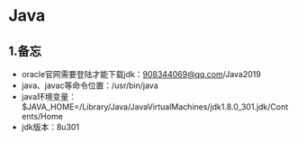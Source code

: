 # Java

## 1.备忘

- oracle官网需要登陆才能下载jdk：908344069@qq.com/Java2019
- java、javac等命令位置：/usr/bin/java
- java环境变量：$JAVA_HOME=/Library/Java/JavaVirtualMachines/jdk1.8.0_301.jdk/Contents/Home
- jdk版本：8u301